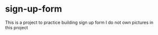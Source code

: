 # sign-up-form
This is a project to practice building sign up form
I do not own pictures in this project